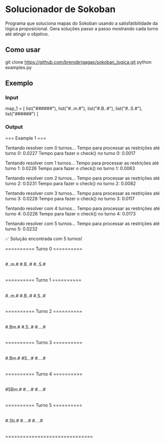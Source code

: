 # Solucionador de Sokoban

Programa que soluciona mapas do Sokoban usando a satisfatibilidade da lógica proposicional.
Gera soluções passo a passo mostrando cada turno até atingir o objetivo.

## Como usar

git clone https://github.com/brenobrigagao/sokoban_logica.git
python examples.py

## Exemplo

### Input

map_1 = [
    list("######"),
    list("#..m.#"),
    list("#.B..#"),
    list("#..S.#"),
    list("######")
]

### Output

=== Example 1 ===

Tentando resolver com 0 turnos...
Tempo para processar as restrições até turno 0: 0.0227
Tempo para fazer o check() no turno 0: 0.0017

Tentando resolver com 1 turnos...
Tempo para processar as restrições até turno 1: 0.0226
Tempo para fazer o check() no turno 1: 0.0063

Tentando resolver com 2 turnos...
Tempo para processar as restrições até turno 2: 0.0231
Tempo para fazer o check() no turno 2: 0.0082

Tentando resolver com 3 turnos...
Tempo para processar as restrições até turno 3: 0.0228
Tempo para fazer o check() no turno 3: 0.0117

Tentando resolver com 4 turnos...
Tempo para processar as restrições até turno 4: 0.0228
Tempo para fazer o check() no turno 4: 0.0173

Tentando resolver com 5 turnos...
Tempo para processar as restrições até turno 5: 0.0232

✅ Solução encontrada com 5 turnos!

========== Turno 0 ==========
######
#..m.#
#.B..#
#..S.#
######

========== Turno 1 ==========
######
#..m.#
#.B..#
#.S..#
######

========== Turno 2 ==========
######
#.Bm.#
#.S..#
#....#
######

========== Turno 3 ==========
######
#.Bm.#
#S...#
#....#
######

========== Turno 4 ==========
######
#SBm.#
#....#
#....#
######

========== Turno 5 ==========
######
#.Sb.#
#....#
#....#
######

==============================
